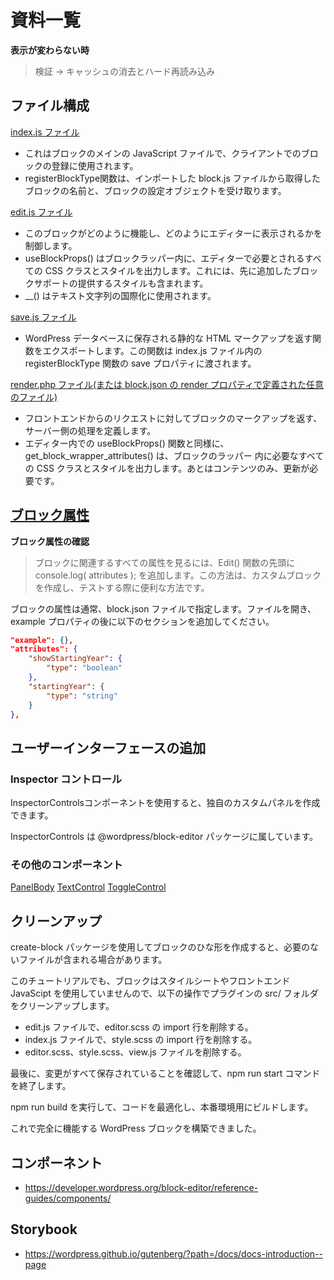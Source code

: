 # 資料一覧

**表示が変わらない時** 
> 検証 -> キャッシュの消去とハード再読み込み

## ファイル構成
[index.js ファイル](https://ja.wordpress.org/team/handbook/block-editor/getting-started/fundamentals/file-structure-of-a-block/#indexjs)
- これはブロックのメインの JavaScript ファイルで、クライアントでのブロックの登録に使用されます。
- registerBlockType関数は、インポートした block.js ファイルから取得したブロックの名前と、ブロックの設定オブジェクトを受け取ります。

[edit.js ファイル](https://ja.wordpress.org/team/handbook/block-editor/getting-started/fundamentals/file-structure-of-a-block/#editjs)
- このブロックがどのように機能し、どのようにエディターに表示されるかを制御します。
- useBlockProps() はブロックラッパー内に、エディターで必要とされるすべての CSS クラスとスタイルを出力します。これには、先に追加したブロックサポートの提供するスタイルも含まれます。
- __() はテキスト文字列の国際化に使用されます。

[save.js ファイル](https://ja.wordpress.org/team/handbook/block-editor/getting-started/fundamentals/file-structure-of-a-block/#savejs)
- WordPress データベースに保存される静的な HTML マークアップを返す関数をエクスポートします。この関数は index.js ファイル内の registerBlockType 関数の save プロパティに渡されます。

[render.php ファイル(または block.json の render プロパティで定義された任意のファイル)](https://ja.wordpress.org/team/handbook/block-editor/getting-started/fundamentals/file-structure-of-a-block/#renderphp)
- フロントエンドからのリクエストに対してブロックのマークアップを返す、サーバー側の処理を定義します。
- エディター内での useBlockProps() 関数と同様に、get_block_wrapper_attributes() は、ブロックのラッパー 内に必要なすべての CSS クラスとスタイルを出力します。あとはコンテンツのみ、更新が必要です。

## [ブロック属性](https://ja.wordpress.org/team/handbook/block-editor/reference-guides/block-api/block-attributes/)

**ブロック属性の確認** 
> ブロックに関連するすべての属性を見るには、Edit() 関数の先頭に console.log( attributes ); を追加します。この方法は、カスタムブロックを作成し、テストする際に便利な方法です。

ブロックの属性は通常、block.json ファイルで指定します。ファイルを開き、example プロパティの後に以下のセクションを追加してください。

```json
"example": {},
"attributes": {
    "showStartingYear": {
        "type": "boolean"
    },
    "startingYear": {
        "type": "string"
    }
},
```

## ユーザーインターフェースの追加

### Inspector コントロール
InspectorControlsコンポーネントを使用すると、独自のカスタムパネルを作成できます。

InspectorControls は @wordpress/block-editor パッケージに属しています。

### その他のコンポーネント
[PanelBody](https://developer.wordpress.org/block-editor/reference-guides/components/panel/#panelbody)
[TextControl](https://developer.wordpress.org/block-editor/reference-guides/components/text-control/)
[ToggleControl](https://developer.wordpress.org/block-editor/reference-guides/components/toggle-control/)

## クリーンアップ
create-block パッケージを使用してブロックのひな形を作成すると、必要のないファイルが含まれる場合があります。

このチュートリアルでも、ブロックはスタイルシートやフロントエンド JavaScipt を使用していませんので、以下の操作でプラグインの src/ フォルダをクリーンアップします。

- edit.js ファイルで、editor.scss の import 行を削除する。
- index.js ファイルで、style.scss の import 行を削除する。
- editor.scss、style.scss、view.js ファイルを削除する。

最後に、変更がすべて保存されていることを確認して、npm run start コマンドを終了します。

npm run build を実行して、コードを最適化し、本番環境用にビルドします。

これで完全に機能する WordPress ブロックを構築できました。

## コンポーネント
- https://developer.wordpress.org/block-editor/reference-guides/components/

## Storybook
- https://wordpress.github.io/gutenberg/?path=/docs/docs-introduction--page
  


